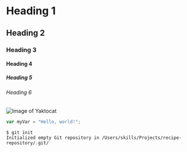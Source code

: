 # Heading 1

## Heading 2

### Heading 3 

#### Heading 4

##### Heading 5

###### Heading 6

![Image of Yaktocat](https://octodex.github.com/images/yaktocat.png)
```javascript
var myVar = "Hello, world!";
```
```
$ git init
Initialized empty Git repository in /Users/skills/Projects/recipe-repository/.git/
```
